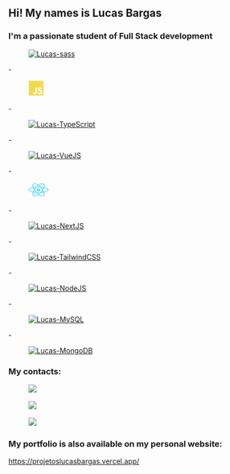 <h2>Hi! My names is Lucas Bargas</h2>

<h3>I'm a passionate student of Full Stack development</h3>

<div class="dev-tools">  
  <figure>
    <a href="https://github.com/LucasBargas"><img title = "sass" alt="Lucas-sass" height="30" width="31" src="https://camo.githubusercontent.com/c38bf4a44750bd9b576a2259a5074dd277d63f0a412b5b1f31f54e516711ef5b/687474703a2f2f736173732d6c616e672e636f6d2f6173736574732f696d672f7374796c6567756964652f7365616c2d636f6c6f722d61656630333534632e706e67"></a>
  </figure> -
  
   <figure>
    <a href="https://github.com/LucasBargas"><img title = "javascript" alt="Lucas-JavasScript" height="30" src="https://raw.githubusercontent.com/devicons/devicon/master/icons/javascript/javascript-plain.svg"></a>
  </figure> -
  
  <figure>
    <a href="https://github.com/LucasBargas"><img title = "typescript" alt="Lucas-TypeScript" height="30" src="https://projetoslucasbargas.vercel.app/_next/static/media/typescript-logo.ba49441d.svg"></a>
  </figure> -
  
  <figure>
    <a href="https://github.com/LucasBargas"><img title = "vueJS" alt="Lucas-VueJS" height="30" src="https://v2.vuejs.org/images/logo.svg"></a>
  </figure> -
  
  <figure>
    <a href="https://github.com/LucasBargas"><img title = "reactJS" alt="Lucas-ReactJS" height="30" width="40" src="https://raw.githubusercontent.com/devicons/devicon/master/icons/react/react-original.svg"></a>
  </figure> -
  
  <figure>
    <a href="https://github.com/LucasBargas"><img title = "nextJS" alt="Lucas-NextJS" height="30" width="30" src="https://seeklogo.com/images/N/next-js-logo-8FCFF51DD2-seeklogo.com.png"></a>
  </figure> -
  
  <figure>
    <a href="https://github.com/LucasBargas"><img title = "tailwindcss" alt="Lucas-TailwindCSS" height="30" width="30" src="https://upload.wikimedia.org/wikipedia/commons/d/d5/Tailwind_CSS_Logo.svg"></a>
  </figure> -
  
  <figure>
    <a href="https://github.com/LucasBargas"><img title = "nodejs" alt="Lucas-NodeJS" height="30" width="30" src="https://cdn.icon-icons.com/icons2/2415/PNG/512/nodejs_original_logo_icon_146411.png"></a>
  </figure> -
  
  <figure>
    <a href="https://github.com/LucasBargas"><img title = "mysql" alt="Lucas-MySQL" height="30" width="30" src="https://www.freepnglogos.com/uploads/logo-mysql-png/logo-mysql-mysql-logo-png-images-are-download-crazypng-21.png"></a>
  </figure> -
  
  <figure>
    <a href="https://github.com/LucasBargas"><img title = "mongodb" alt="Lucas-MongoDB" height="30" width="30" src="https://www.svgrepo.com/show/331488/mongodb.svg"></a>
  </figure>
</div>


<h3>My contacts:</h3>

<div class="contacts">
  <figure>
    <a target="_blank" href="https://api.whatsapp.com/send?phone=5511984120701"><img src="https://img.shields.io/badge/WhatsApp-25D366?style=for-the-badge&logo=whatsapp&logoColor=white"></a>
  </figure>
  
  <figure>
    <a target="_blank" href="https://linkedin.com/in/lucas-bargas"><img src="https://img.shields.io/badge/LinkedIn-0077B5?style=for-the-badge&logo=linkedin&logoColor=white"></a>
  </figure>
  
  <figure>
    <a target="_blank" href="mailto:lucas.bargasoficial@gmail.com"><img src="https://img.shields.io/badge/Gmail-D14836?style=for-the-badge&logo=gmail&logoColor=white"></a>
  </figure>
</div>


<h3>My portfolio is also available on my personal website:</h3>

<div class="personal-app">
  <a href="https://projetoslucasbargas.vercel.app/">https://projetoslucasbargas.vercel.app/</a>
</div>
